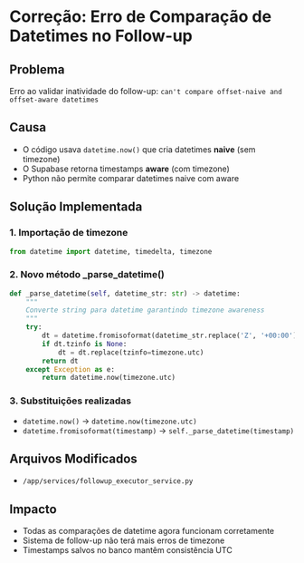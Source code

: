 # Correção: Erro de Comparação de Datetimes no Follow-up

## Problema
Erro ao validar inatividade do follow-up: `can't compare offset-naive and offset-aware datetimes`

## Causa
- O código usava `datetime.now()` que cria datetimes **naive** (sem timezone)
- O Supabase retorna timestamps **aware** (com timezone)
- Python não permite comparar datetimes naive com aware

## Solução Implementada

### 1. Importação de timezone
```python
from datetime import datetime, timedelta, timezone
```

### 2. Novo método _parse_datetime()
```python
def _parse_datetime(self, datetime_str: str) -> datetime:
    """
    Converte string para datetime garantindo timezone awareness
    """
    try:
        dt = datetime.fromisoformat(datetime_str.replace('Z', '+00:00'))
        if dt.tzinfo is None:
            dt = dt.replace(tzinfo=timezone.utc)
        return dt
    except Exception as e:
        return datetime.now(timezone.utc)
```

### 3. Substituições realizadas
- `datetime.now()` → `datetime.now(timezone.utc)`
- `datetime.fromisoformat(timestamp)` → `self._parse_datetime(timestamp)`

## Arquivos Modificados
- `/app/services/followup_executor_service.py`

## Impacto
- Todas as comparações de datetime agora funcionam corretamente
- Sistema de follow-up não terá mais erros de timezone
- Timestamps salvos no banco mantêm consistência UTC